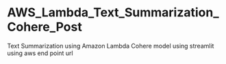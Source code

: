 # AWS_Lambda_Text_Summarization_Cohere_Post
Text Summarization using Amazon Lambda Cohere model using streamlit using aws end point url
